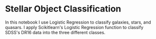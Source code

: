 # Stellar Object Classification
In this notebook I use Logistic Regression to classify galaxies, stars, and quasars. I apply Scikitlearn's Logistic Regression function to classify SDSS's DR16 data into the three different classes.

